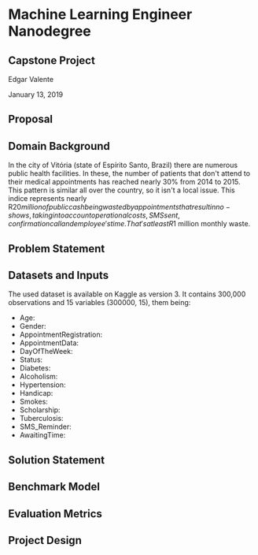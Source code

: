 # Machine Learning Engineer Nanodegree
## Capstone Project

Edgar Valente

January 13, 2019

## Proposal

## Domain Background
In the city of Vitória (state of Espírito Santo, Brazil) there are numerous public health facilities. In these, the number of patients that don't attend to their medical appointments has reached nearly 30% from 2014 to 2015. This pattern is similar all over the country, so it isn't a local issue. This indice represents nearly R$20 million of public cash being wasted by appointments that result in no-shows, taking into account operational costs, SMS sent, confirmation call and employee's time. That's at least R$1 million monthly waste.


## Problem Statement

## Datasets and Inputs
The used dataset is available on Kaggle as version 3. It contains 300,000 observations and 15 variables (300000, 15), them being:
 - Age:
 - Gender:
 - AppointmentRegistration:
 - AppointmentData:
 - DayOfTheWeek:
 - Status:
 - Diabetes:
 - Alcoholism:
 - Hypertension:
 - Handicap:
 - Smokes:
 - Scholarship:
 - Tuberculosis:
 - SMS_Reminder:
 - AwaitingTime:

## Solution Statement


## Benchmark Model

## Evaluation Metrics

## Project Design
